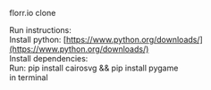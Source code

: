 florr.io clone

Run instructions:  
Install python: [https://www.python.org/downloads/](https://www.python.org/downloads/)  
Install dependencies:  
Run: pip install cairosvg && pip install pygame    
in terminal